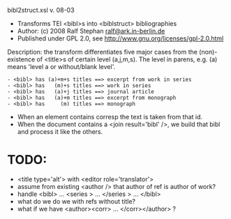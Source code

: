 bibl2struct.xsl v. 08-03

* Transforms TEI &lt;bibl&gt;s into &lt;biblstruct&gt; bibliographies
* Author: (c) 2008 Ralf Stephan <ralf@ark.in-berlin.de>
* Published under GPL 2.0, see http://www.gnu.org/licenses/gpl-2.0.html

Description: the transform differentiates five major cases from
the (non)-existence of &lt;title&gt;s of certain level (a,j,m,s). The
level in parens, e.g. (a) means 'level a or without/blank level'.

    - <bibl> has (a)+m+s titles ==> excerpt from work in series
    - <bibl> has   (m)+s titles ==> work in series
    - <bibl> has   (a)+j titles ==> journal article
    - <bibl> has   (a)+m titles ==> excerpt from monograph
    - <bibl> has     (m) titles ==> monograph

* When an element contains corresp the text is taken from that id.
* When the document contains a &lt;join result='bibl' /&gt;, we build that bibl and process it like the others.

TODO:
=====

* &lt;title type='alt'&gt; with &lt;editor role='translator'&gt;
* assume from existing &lt;author /&gt; that author of ref is author of work?
* handle &lt;bibl&gt; &hellip; &lt;series &gt; &hellip; &lt;/series &gt; &hellip; &lt;/bibl&gt;
* what do we do we with refs without title?
* what if we have &lt;author&gt;&lt;corr&gt; &hellip; &lt;/corr&gt;&lt;/author&gt; ?
